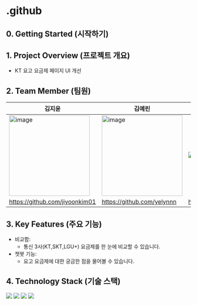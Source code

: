 # .github

## 0. Getting Started (시작하기)


## 1. Project Overview (프로젝트 개요)
- KT 요고 요금제 페이지 UI 개선


## 2. Team Member (팀원)
|김지윤|김예린|윤혜원|
|------|---|---|
|<img width="220" alt="image" src="https://github.com/user-attachments/assets/43d7ce40-ecca-4533-bdb0-8fe4564603ec">|<img width="220" alt="image" src="https://github.com/user-attachments/assets/e1df50d1-f9d7-4c6c-9bb4-8dbdded63978">|![image](https://github.com/user-attachments/assets/fee57b9a-ec9e-41a9-a82b-f56a841827ed)|
|https://github.com/jiyoonkim01|https://github.com/yelynnn|https://github.com/iey704|


## 3. Key Features (주요 기능)
- 비교함: 
  - 통신 3사(KT,SKT,LGU+) 요금제를 한 눈에 비교할 수 있습니다.
- 챗봇 기능:
  - 요고 요금제에 대한 궁금한 점을 물어볼 수 있습니다.

## 4. Technology Stack (기술 스택) 
<img src="https://img.shields.io/badge/Next.js-000000?style=for-the-badge&logo=Next.js&logoColor=white">
<img src="https://img.shields.io/badge/react-61DAFB?style=for-the-badge&logo=react&logoColor=black">
<img src="https://img.shields.io/badge/javascript-F7DF1E?style=for-the-badge&logo=javascript&logoColor=black">
<img src="https://img.shields.io/badge/node.js-339933?style=for-the-badge&logo=Node.js&logoColor=white">
